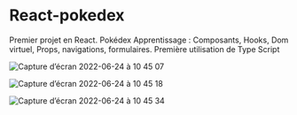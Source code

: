 # React-pokedex
Premier projet en React. Pokédex
Apprentissage : Composants, Hooks, Dom virtuel, Props, navigations, formulaires.
Première utilisation de Type Script

![Capture d’écran 2022-06-24 à 10 45 07](https://user-images.githubusercontent.com/92720413/175499354-4bc5a1a8-1616-4ddf-bb1d-bfbb7b413989.png)


![Capture d’écran 2022-06-24 à 10 45 18](https://user-images.githubusercontent.com/92720413/175499369-6cac201b-7d66-4b9f-8374-ccb6005be432.png)




![Capture d’écran 2022-06-24 à 10 45 34](https://user-images.githubusercontent.com/92720413/175499389-5fcd46bd-7fc1-479a-8082-d621f6cf3af9.png)

